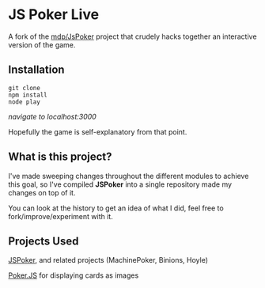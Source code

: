 # JS Poker Live

A fork of the [mdp/JsPoker](https://github.com/mdp/JsPoker) project that crudely hacks together an interactive version of the game.

## Installation

    git clone
    npm install
    node play
  *navigate to localhost:3000*

Hopefully the game is self-explanatory from that point.

## What is this project?

I've made sweeping changes throughout the different modules to achieve this goal, so I've compiled **JSPoker** into a single repository made my changes on top of it.

You can look at the history to get an idea of what I did, feel free to fork/improve/experiment with it.

## Projects Used

[JSPoker](https://github.com/mdp/JsPoker), and related projects (MachinePoker, Binions, Hoyle)

[Poker.JS](https://github.com/Tairraos/Poker.JS) for displaying cards as images
